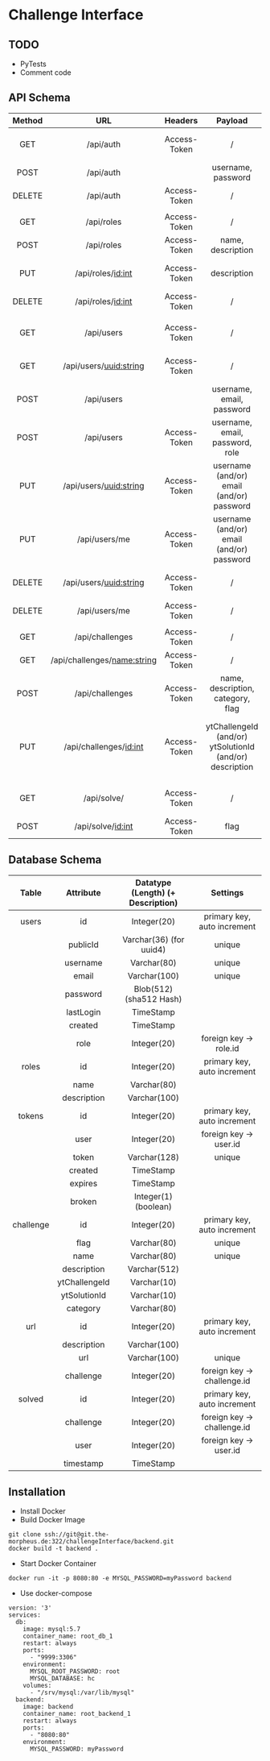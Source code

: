 # Challenge Interface

## TODO
* PyTests
* Comment code

## API Schema
| Method | URL | Headers | Payload | Description | Status |
|:------:|:------------------------------:|:------------:|:-----------------------------------------:|:------------------------------------:|:------:|
| GET | /api/auth | Access-Token | / | Infos über eigenen Account | Done |
| POST | /api/auth |  | username, password | Login | Done |
| DELETE | /api/auth | Access-Token | / | Logout | Done |
|||||||
| GET | /api/roles | Access-Token | / | Get all Roles | Done |
| POST | /api/roles | Access-Token | name, description | Admin: Create Role | Done |
| PUT | /api/roles/<id:int> | Access-Token | description | Admin: Modify Role Description | Done |
| DELETE | /api/roles/<id:int> | Access-Token | / | Admin: Delete Role | Done |
|||||||
| GET | /api/users | Access-Token | / | Admin: Get all Accounts (Infos) | Done |
| GET | /api/users/<uuid:string> | Access-Token | / | Admin: Get Account by UUID | Done |
| POST | /api/users |  | username, email, password | Register a new Account | Done |
| POST | /api/users | Access-Token | username, email, password, role | Admin: Create a new Account | Done |
| PUT | /api/users/<uuid:string> | Access-Token | username (and/or) email (and/or) password | Admin: Update User (by UUID) | Done |
| PUT | /api/users/me | Access-Token | username (and/or) email (and/or) password | Update your Account | Done |
| DELETE | /api/users/<uuid:string> | Access-Token | / | Admin: Delete User (by UUID) | Done |
| DELETE | /api/users/me | Access-Token | / | Delete your Account | Done |
|||||||
| GET | /api/challenges | Access-Token | / | Get all Challenges | Done |
| GET | /api/challenges/<name:string> | Access-Token | / | Get Challenge | Done |
| POST | /api/challenges | Access-Token | name, description, category, flag | Create Challenge | Done |
| PUT | /api/challenges/<id:int> | Access-Token | ytChallengeId (and/or) ytSolutionId (and/or) description | Update Challenge (Youtube Video IDs and/or Description) | Done |
|||||||
| GET | /api/solve/ | Access-Token | / | Get all solved challenges | Done |
| POST | /api/solve/<id:int> | Access-Token | flag | Solv Challenge | Done | |

## Database Schema
| Table | Attribute | Datatype (Length) (+ Description) | Settings |
|:---------:|:-------------:|:---------------------------------:|:---------------------------:|
| users | id | Integer(20) | primary key, auto increment |
|  | publicId | Varchar(36) (for uuid4) | unique |
|  | username | Varchar(80) | unique |
|  | email | Varchar(100) | unique |
|  | password | Blob(512) (sha512 Hash) |  |
|  | lastLogin | TimeStamp |  |
|  | created | TimeStamp |  |
|  | role | Integer(20) | foreign key -> role.id |
| roles | id | Integer(20) | primary key, auto increment |
|  | name | Varchar(80) |  |
|  | description | Varchar(100) |  |
| tokens | id | Integer(20) | primary key, auto increment |
|  | user | Integer(20) | foreign key -> user.id |
|  | token | Varchar(128) | unique |
|  | created | TimeStamp |  |
|  | expires | TimeStamp |  |
|  | broken | Integer(1) (boolean) |  |
| challenge | id | Integer(20) | primary key, auto increment |  
|  | flag | Varchar(80) | unique |  
|  | name | Varchar(80) | unique |  
|  | description | Varchar(512) |  |  
|  | ytChallengeId | Varchar(10) |  |  
|  | ytSolutionId | Varchar(10) |  |  
|  | category | Varchar(80) | |  
| url | id | Integer(20) | primary key, auto increment |  
|  | description | Varchar(100) |  |  
|  | url | Varchar(100) | unique |
|  | challenge | Integer(20) | foreign key -> challenge.id |  
| solved | id | Integer(20) | primary key, auto increment |  
|  | challenge | Integer(20) | foreign key -> challenge.id |
|  | user | Integer(20) | foreign key -> user.id |  
|  | timestamp | TimeStamp |  |  |

## Installation
* Install Docker
* Build Docker Image

```
git clone ssh://git@git.the-morpheus.de:322/challengeInterface/backend.git
docker build -t backend .
```

* Start Docker Container

```
docker run -it -p 8080:80 -e MYSQL_PASSWORD=myPassword backend
```

* Use docker-compose

```
version: '3'
services:
  db:
    image: mysql:5.7
    container_name: root_db_1
    restart: always
    ports:
      - "9999:3306"
    environment:
      MYSQL_ROOT_PASSWORD: root
      MYSQL_DATABASE: hc
    volumes:
      - "/srv/mysql:/var/lib/mysql"
  backend:
    image: backend
    container_name: root_backend_1
    restart: always
    ports:
      - "8080:80"
    environment:
      MYSQL_PASSWORD: myPassword
```
